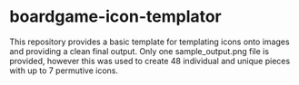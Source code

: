 # boardgame-icon-templator
This repository provides a basic template for templating icons onto images and providing a clean final output. Only one sample_output.png file is provided, however this was used to create 48 individual and unique pieces with up to 7 permutive icons. 
